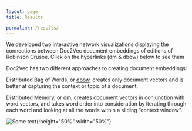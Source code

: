 ```yaml
---
layout: page
title: Results

permalink: /results/
--- 
```

We developed two interactive network visualizations displaying the connections between Doc2Vec document embeddings of editions of Robinson Crusoe. Click on the hyperlinks (dm & dbow) below to see them

Doc2Vec has two different approaches to creating document embeddings:

Distributed Bag of Words, or [dbow]({{site.url}}{{site.baseurl}}/gexf-js/index.html), creates only document vectors and is better at capturing the context or topic of a document.

Distributed Memory, or [dm]({{site.url}}{{site.baseurl}}/gexf-js/index.html#dm.gexf), creates document vectors in conjunction with word vectors, and takes word order into consideration by iterating through each word and looking at all the words within a sliding “context window”.

![Some text]({{site.url}}{{site.baseurl}}\imgs\talk2.png){:height="50%" width="50%"} 

